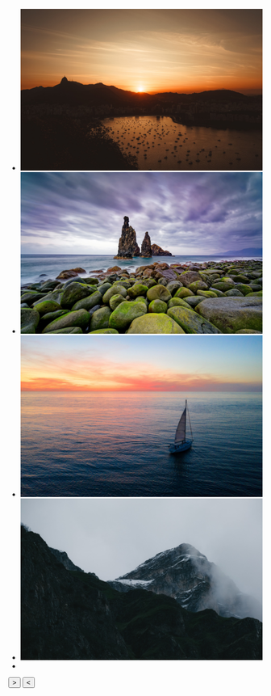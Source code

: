 <!DOCTYPE html>
<html lang="en">
<head>
  <meta charset="UTF-8">
  <meta http-equiv="X-UA-Compatible" content="IE=edge">
  <meta name="viewport" content="width=device-width, initial-scale=1.0">
  <title>Document</title>
  <link rel="stylesheet" href="style.css">
  <script src="script.js" defer></script>
</head>
<body>
  <div class="carousel" data-carousel>
      <ul class="slider" data-slides>
        <li class="slide" data-active><img src="assets/image (1).jpg" alt=""></li>
        <li class="slide"><img src="assets/image (2).jpg" alt=""></li>
        <li class="slide"><img src="assets/image (3).jpg" alt=""></li>
        <li class="slide"><img src="assets/image (4).jpg" alt=""></li>
        <li class="slide"><img src="assets/image (5).jpg" alt=""></li>
      </ul>
    <button class="next" data-carousel-button="next"> > </button>
    <button class="previous" data-carousel-button="prev"> < </button>
  </div>
</body>
</html>
